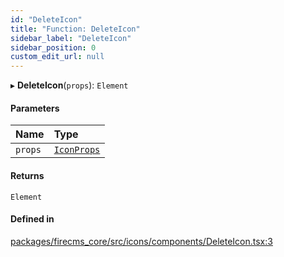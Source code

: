 ```yaml
---
id: "DeleteIcon"
title: "Function: DeleteIcon"
sidebar_label: "DeleteIcon"
sidebar_position: 0
custom_edit_url: null
---
```


▸ **DeleteIcon**(`props`): `Element`

#### Parameters

| Name | Type |
| :------ | :------ |
| `props` | [`IconProps`](../types/IconProps.md) |

#### Returns

`Element`

#### Defined in

[packages/firecms_core/src/icons/components/DeleteIcon.tsx:3](https://github.com/FireCMSco/firecms/blob/d45f3739/packages/firecms_core/src/icons/components/DeleteIcon.tsx#L3)
